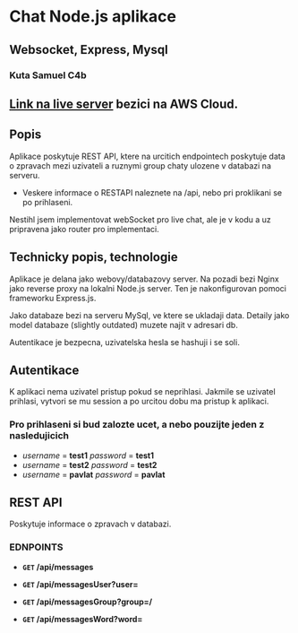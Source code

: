 # Chat Node.js aplikace
## Websocket, Express, Mysql
### Kuta Samuel C4b

## [Link na live server](http://ec2-13-49-21-193.eu-north-1.compute.amazonaws.com/views/login.html) bezici na AWS Cloud.

## Popis
Aplikace poskytuje REST API, ktere na urcitich endpointech poskytuje data o zpravach mezi uzivateli a ruznymi group chaty ulozene v databazi na serveru.
- Veskere informace o RESTAPI naleznete na /api, nebo pri proklikani se po prihlaseni.

Nestihl jsem implementovat webSocket pro live chat, ale je v kodu a uz pripravena jako router pro implementaci.

## Technicky popis, technologie
Aplikace je delana jako webovy/databazovy server. Na pozadi bezi Nginx jako reverse proxy na lokalni Node.js server. Ten je nakonfigurovan pomoci frameworku Express.js. 

Jako databaze bezi na serveru MySql, ve ktere se ukladaji data.
Detaily jako model databaze (slightly outdated) muzete najit v adresari db.

Autentikace je bezpecna, uzivatelska hesla se hashuji i se soli. 
## Autentikace
K aplikaci nema uzivatel pristup pokud se neprihlasi.
Jakmile se uzivatel prihlasi, vytvori se mu session a po urcitou dobu ma pristup k aplikaci.

### Pro prihlaseni si bud zalozte ucet, a nebo pouzijte jeden z nasledujicich
- *username* = **test1** *password* = **test1**
- *username* = **test2** *password* = **test2**
- *username* = **pavlat** *password* = **pavlat**

## REST API 
Poskytuje informace o zpravach v databazi.

### EDNPOINTS
- **`GET` /api/messages**

- **`GET` /api/messagesUser?user=<user>**

- **`GET` /api/messagesGroup?group=/<groupName>**


- **`GET` /api/messagesWord?word=<word>**


